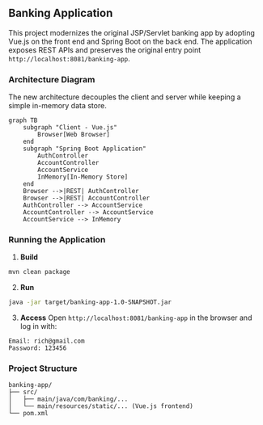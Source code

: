 ## Banking Application

This project modernizes the original JSP/Servlet banking app by adopting Vue.js on the front end and Spring Boot on the back end. The application exposes REST APIs and preserves the original entry point `http://localhost:8081/banking-app`.

### Architecture Diagram
The new architecture decouples the client and server while keeping a simple in-memory data store.

```mermaid
graph TB
    subgraph "Client - Vue.js"
        Browser[Web Browser]
    end
    subgraph "Spring Boot Application"
        AuthController
        AccountController
        AccountService
        InMemory[In-Memory Store]
    end
    Browser -->|REST| AuthController
    Browser -->|REST| AccountController
    AuthController --> AccountService
    AccountController --> AccountService
    AccountService --> InMemory
```

### Running the Application
1. **Build**
```bash
mvn clean package
```
2. **Run**
```bash
java -jar target/banking-app-1.0-SNAPSHOT.jar
```
3. **Access**
Open `http://localhost:8081/banking-app` in the browser and log in with:
```
Email: rich@gmail.com
Password: 123456
```

### Project Structure
```
banking-app/
├── src/
│   ├── main/java/com/banking/...
│   └── main/resources/static/... (Vue.js frontend)
└── pom.xml
```
